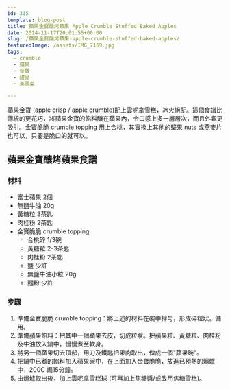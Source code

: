 ```yaml
---
id: 335
template: blog-post
title: 蘋果金寶釀烤蘋果 Apple Crumble Stuffed Baked Apples
date: 2014-11-17T20:01:55+00:00
slug: /蘋果金寶釀烤蘋果-apple-crumble-stuffed-baked-apples/
featuredImage: /assets/IMG_7169.jpg 
tags:
  - crumble
  - 蘋果
  - 金寶
  - 甜品
  - 美國菜

---
```

蘋果金寶 (apple crisp / apple crumble)配上雲呢拿雪糕，冰火絕配。這個食譜比傳統的更花巧，將蘋果金寶的餡料釀在蘋果內，令口感上多一層層次，而且外觀更吸引。金寶脆脆 crumble topping 用上合桃，其實換上其他的堅果 nuts 或燕麥片也可以，只要是脆口的就可以。

<!--more-->

## 蘋果金寶釀烤蘋果食譜

### 材料

* 富士蘋果 2個
* 無鹽牛油 20g
* 黃糖粒 3茶匙
* 肉桂粉 2茶匙
* 金寶脆脆 crumble topping
    * 合桃碎 1/3碗
    * 黃糖粒 2-3茶匙
    * 肉桂粉 2茶匙
    * 鹽 少許
    * 無鹽牛油小粒 20g
    * 麵粉 少許

### 步驟

  1. 準備金寶脆脆 crumble topping：將上述的材料在碗中拌勻，形成碎粒狀。備用。
  2. 準備蘋果餡料：把其中一個蘋果去皮，切成粒狀。把蘋果粒、黃糖粒、肉桂粉及牛油放入鍋中，慢慢煮至軟身。
  3. 將另一個蘋果切去頂部，用刀及鐵匙把果肉取出，做成一個"蘋果碗"。
  4. 把鍋中已煮的餡料加入蘋果碗中，在上面加入金寶脆脆，放進已預熱的焗爐中，200C 焗15分鐘。
  5. 由焗爐取出後，加上雲呢拿雪糕球 (可再加上焦糖醬/或改用焦糖雪糕)。